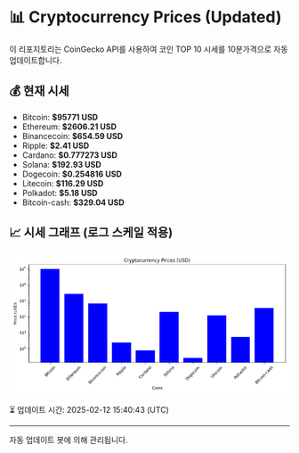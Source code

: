 
# 📊 Cryptocurrency Prices (Updated)

이 리포지토리는 CoinGecko API를 사용하여 코인 TOP 10 시세를 10분가격으로 자동 업데이트합니다.

## 💰 현재 시세
- Bitcoin: **$95771 USD**
- Ethereum: **$2606.21 USD**
- Binancecoin: **$654.59 USD**
- Ripple: **$2.41 USD**
- Cardano: **$0.777273 USD**
- Solana: **$192.93 USD**
- Dogecoin: **$0.254816 USD**
- Litecoin: **$116.29 USD**
- Polkadot: **$5.18 USD**
- Bitcoin-cash: **$329.04 USD**

## 📈 시세 그래프 (로그 스케일 적용)
![Crypto Prices](crypto_prices.png)

⏳ 업데이트 시간: 2025-02-12 15:40:43 (UTC)

---
자동 업데이트 봇에 의해 관리됩니다.
